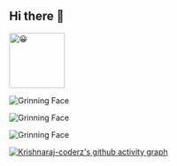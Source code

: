 ## Hi there 👋

<!--
**KrishnarajV02/KrishnarajV02** is a ✨ _special_ ✨ repository because its `README.md` (this file) appears on your GitHub profile.

Here are some ideas to get you started:

- 🔭 I’m currently working on ...
- 🌱 I’m currently learning ...
- 👯 I’m looking to collaborate on ...
- 🤔 I’m looking for help with ...
- 💬 Ask me about ...
- 📫 How to reach me: ...
- 😄 Pronouns: ...
- ⚡ Fun fact: ...
-->





<picture>
  <!-- <source srcset="https://fonts.gstatic.com/s/e/notoemoji/latest/1f600/512.webp" type="image/webp"> -->
  <img src="https://fonts.gstatic.com/s/e/notoemoji/latest/1f600/512.gif" alt="😀" width="100" height="100">
</picture>


![Grinning Face](https://fonts.gstatic.com/s/e/notoemoji/latest/1f600/512.gif)

![Grinning Face](https://fonts.gstatic.com/s/e/notoemoji/latest/1f600/512.gif)


![Grinning Face](https://fonts.gstatic.com/s/e/notoemoji/latest/1f600/512.gif=32x32)

[![Krishnaraj-coderz's github activity graph](https://github-readme-activity-graph.vercel.app/graph?username=krishnaraj-coderz&bg_color=100f0f&color=4c5e9e&line=4c569e&point=403e41&area=true&hide_border=true)](https://github.com/ashutosh00710/github-readme-activity-graph)
